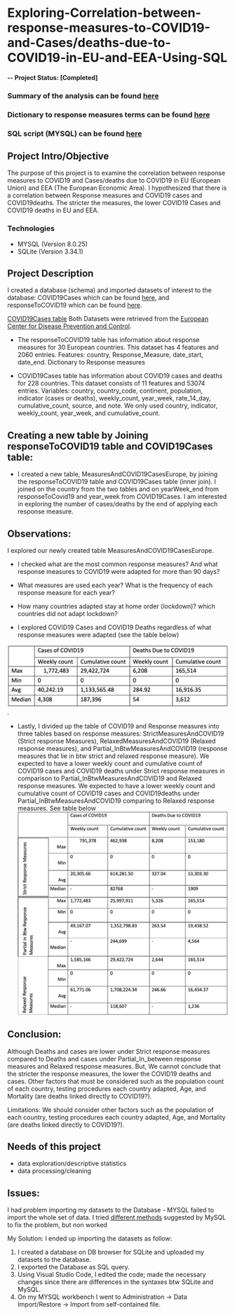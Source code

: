 # Exploring-Correlation-between-response-measures-to-COVID19-and-Cases/deaths-due-to-COVID19-in-EU-and-EEA-Using-SQL
#### -- Project Status: [Completed]


### Summary of the analysis can be found [here](https://github.com/salbadri/Exploring-Response-Measures-to-COVID19-in-Europe-SQL/blob/main/Sarah_Results%20of%20Analysis.pdf)
### Dictionary to response measures terms can be found [here]( https://github.com/salbadri/Exploring-Response-Measures-to-COVID19-in-Europe-SQL/blob/main/Dictionary%20to%20Response%20Measures.docx)
### SQL script (MYSQL) can be found [here](https://github.com/salbadri/Exploring-Response-Measures-to-COVID19-in-Europe-SQL/blob/main/COVID19CasesAndResponse_EDA.sql)

## Project Intro/Objective
The purpose of this project is to examine the correlation between response measures to COVID19 and Cases/deaths due to COVID19 in EU (European Union) and EEA (The European Economic Area). I hypothesized that there is a correlation between Response measures and COVID19 cases and COVID19deaths. The stricter the measures, the lower COVID19 Cases and COVID19 deaths in EU and EEA.

### Technologies
* MYSQL (Version 8.0.25)
* SQLite (Version 3.34.1)

## Project Description
I created a database (schema) and imported datasets of interest to the database: COVID19Cases which can be found [here](https://www.ecdc.europa.eu/en/publications-data/download-historical-data-20-june-2022-weekly-number-new-reported-covid-19-cases), and responseToCOVID19 which can be found [here](https://www.ecdc.europa.eu/en/publications-data/download-data-response-measures-covid-19). 

[COVID19Cases table]( https://www.ecdc.europa.eu/en/publications-data/download-historical-data-20-june-2022-weekly-number-new-reported-covid-19-cases)
Both Datasets were retrieved from the [European Center for Disease Prevention and Control]( https://www.ecdc.europa.eu/en).

* The responseToCOVID19 table has information about response measures for 30 European countries. This dataset has  4 features and 2060 entries. Features: country, Response_Measure, date_start, date_end. Dictionary to Response measures

* COVID19Cases table has information about COVID19 cases and deaths for 228 countries. This dataset consists of 11 features and 53074 entries. Variables: country, country_code, continent, population, indicator (cases or deaths), weekly_count, year_week, rate_14_day, cumulative_count, source, and note. We only used country, indicator, weekly_count, year_week, and cumulative_count. 

## Creating a new table by Joining responseToCOVID19 table and COVID19Cases table:

* I created a new table, MeasuresAndCOVID19CasesEurope, by joining the responseToCOVID19 table and COVID19Cases table (inner join). I joined on the country from the two tables and on yearWeek_end from responseToCovid19 and year_week from COVID19Cases. I am interested in exploring the number of cases/deaths by the end of applying each response measure. 

## Observations:

I explored our newly created table MeasuresAndCOVID19CasesEurope. 
* I checked what are the most common response measures? And what response measures to COVID19 were adapted for more than 90 days? 
* What measures are used each year? What is the frequency of each response measure for each year? 
* How many countries adapted stay at home order (lockdown)? which countries did not adapt lockdown? 

* I explored COVID19 Cases and COVID19 Deaths regardless of what response measures were adapted (see the table below)

![github-small](https://github.com/salbadri/Exploring-Response-Measures-to-COVID19-in-Europe-SQL/blob/main/images/Table1.png). 


* Lastly, I divided up the table of COVID19 and Response measures into three tables based on response measures: StrictMeasuresAndCOVID19 (Strict response Measures), RelaxedMeasuresAndCOVID19 (Relaxed response measures), and Partial_InBtwMeasuresAndCOVID19 (response measures that lie in btw strict and relaxed response measure).  We expected to have a lower weekly count and cumulative count of COVID19 cases and COVID19 deaths under Strict response measures in comparison to Partial_InBtwMeasuresAndCOVID19 and Relaxed response measures. We expected to have a lower weekly count and cumulative count of COVID19 cases and COVID19deaths under  Partial_InBtwMeasuresAndCOVID19 comparing to Relaxed response measures. 
See table below
![github-small]( https://github.com/salbadri/Exploring-Response-Measures-to-COVID19-in-Europe-SQL/blob/main/images/Table2.png)

## Conclusion: 

Although Deaths and cases are lower under Strict response measures compared to Deaths and cases under Partial_In_between response measures and Relaxed response measures. But, We cannot conclude that the stricter the response measures, the lower the COVID19 deaths and cases. Other factors that must be considered such as the population count of each country, testing procedures each country adapted, Age, and Mortality (are deaths linked directly to COVID19?). 


Limitations: We should consider other factors such as the population of each country, testing procedures each country adapted, Age, and Mortality (are deaths linked directly to COVID19?). 


## Needs of this project

- data exploration/descriptive statistics
- data processing/cleaning

## Issues:

I had problem importing my datasets to the Database - MYSQL failed to import the whole set of data. I tried [different methods](https://bugs.mysql.com/bug.php?id=97813) suggested by MySQL to fix the problem, but non worked

My Solution: I ended up importing the datasets as follow:
1)	I created a database on DB browser for SQLite and uploaded my datasets to the database.
2)	I exported the Database as SQL query.
3)	Using Visual Studio Code, I edited the code; made the necessary changes since there are differences in the syntaxes btw SQLite and MySQL.
4)	On my MYSQL workbench I went to Administration -> Data Import/Restore -> Import from self-contained file. 

